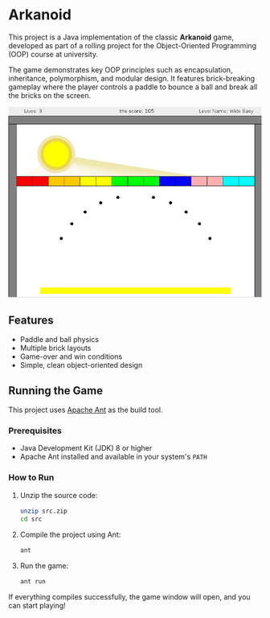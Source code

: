 # Arkanoid

This project is a Java implementation of the classic **Arkanoid** game, developed as part of a rolling project for the Object-Oriented Programming (OOP) course at university.

The game demonstrates key OOP principles such as encapsulation, inheritance, polymorphism, and modular design. It features brick-breaking gameplay where the player controls a paddle to bounce a ball and break all the bricks on the screen.

<img src="./imgs/level.png" alt="Level image from the game">

## Features

- Paddle and ball physics
- Multiple brick layouts
- Game-over and win conditions
- Simple, clean object-oriented design

## Running the Game

This project uses [Apache Ant](https://ant.apache.org/) as the build tool.

### Prerequisites

- Java Development Kit (JDK) 8 or higher
- Apache Ant installed and available in your system's `PATH`

### How to Run

1. Unzip the source code:
   ```bash
   unzip src.zip
   cd src
   ```
2. Compile the project using Ant:
   ```bash
   ant
   ```
3. Run the game:
   ```bash
   ant run
   ```

If everything compiles successfully, the game window will open, and you can start playing!
